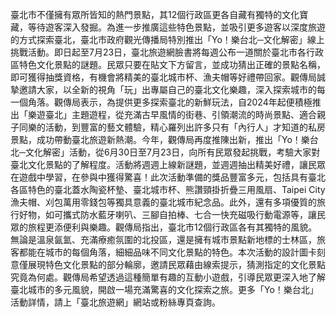 臺北市不僅擁有眾所皆知的熱門景點，其12個行政區更各自藏有獨特的文化寶藏，等待遊客深入發掘。為進一步推廣這些特色景點，並吸引更多遊客以深度旅遊的方式探索臺北，臺北市政府觀光傳播局特別推出「Yo！樂台北─文化解密」線上挑戰活動。即日起至7月23日，臺北旅遊網臉書將每週公布一道關於臺北市各行政區特色文化景點的謎題。民眾只要在貼文下方留言，並成功猜出正確的景點名稱，即可獲得抽獎資格，有機會將精美的臺北城市杯、漁夫帽等好禮帶回家。觀傳局誠摯邀請大家，以全新的視角「玩」出專屬自己的臺北文化樂趣，深入探索城市的每一個角落。觀傳局表示，為提供更多探索臺北的新鮮玩法，自2024年起便積極推出「樂遊臺北」主題遊程，從充滿古早風情的街巷、引領潮流的時尚景點、適合親子同樂的活動，到豐富的藝文體驗，精心羅列出許多只有「內行人」才知道的私房景點，成功帶動臺北旅遊新熱潮。今年，觀傳局再度推陳出新，推出「Yo！樂台北─文化解密」活動，從6月30日至7月23日，向所有民眾發起挑戰，考驗大家對臺北文化景點的了解程度。活動將週週上線新謎題，並週週抽出精美好禮，讓民眾在遊戲中學習，在參與中獲得驚喜！此次活動準備的獎品豐富多元，包括具有臺北各區特色的臺北蓋水陶瓷杯墊、臺北城市杯、熊讚頸掛折疊三用風扇、Taipei City 漁夫帽、刈包萬用零錢包等獨具意義的臺北城市紀念品。此外，還有多項優質的旅行好物，如可攜式防水藍牙喇叭、三腳自拍棒、七合一快充磁吸行動電源等，讓民眾的旅程更添便利與樂趣。觀傳局指出，臺北市12個行政區各有其獨特的風貌。無論是溫泉氤氳、充滿療癒氛圍的北投區，還是擁有城市景點新地標的士林區，旅客都能在城市的每個角落，細細品味不同文化景點的特色。本次活動的設計圖卡刻意僅展現特色文化景點的部分輪廓，邀請民眾藉由線索提示，猜測指定的文化景點究竟為何處。觀傳局希望透過這種簡單有趣的互動小遊戲，引導民眾更深入地了解臺北城市的多元風貌，開啟一場充滿驚喜的文化探索之旅。更多「Yo！樂台北」活動詳情，請上「臺北旅遊網」網站或粉絲專頁查詢。